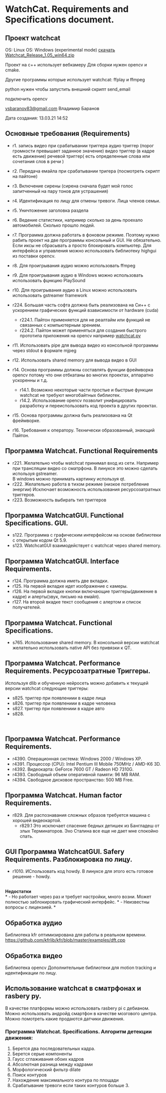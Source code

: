 # WatchCat. Requirements and Specifications document.

## Проект watchcat
OS: Linux
OS: Windows (experimental mode)
[скачать Watchcat_Release_1.05_win64.zip](https://github.com/Kvazikot/WatchCat/tags)

Проект на с++ использует вебкамеру
Для сборки нужен opencv и cmake.

Другие программы которые использует watchcat: ffplay и ffmpeg

python нужен чтобы запустить внешний скрипт send_email

подключить opencv

vsbaranov83@gmail.com Владимир Баранов

Дата создания: 13.03.21 14:52

## Основные требования (Requirements)
* r1. запись видео при срабатывании триггера
   аудио триггер (порог громкости превышает заданное значение)
   видео триггер (в кадре есть движение)
   речевой триггер( есть определенные слова или сочетания слов в речи )

* r2. Передача емайла при срабатывании тригера (посмотреть скрипт на пайтоне)

* r3. Включение сирены (сирена сначала будет мой голос запитченный на пару тонов для устрашения)

* r4. Идентификация по лицу для отмены тревоги. Лица членов семьи.

* r5. Уничтожение заголовка раздела 

* r6. Ведение статистики, например сколько за день проехало автомобилей. Сколько прошло людей.
* r7. Программа должна работать в фоновом режиме. Поэтому нужно рабить проект на две программы консольный и GUI.
      Не обязательно. Если иксы не сбрасывать а просто блокировать компьютер.
      Для интерфейса и управления можно использовать библиотеку highgui из поставки opencv.
* r8. Для проигрывания аудио можно использовать ffmpeg
* r9. Для проигрывания аудио в Windows можно использовать использовать фцнкцию PlaySound
* r10. Для проигрывания аудио в Linux можно использовать использовать gstreamer framework  
* r224. Большая часть софта должна быть реализована на Си++ с ускорением графических функций взависимости от hardware (cuda)
    * r224.1. Пайтон применяется для не реалтайм или функций не связанных с компьютерным зрением.
    * r224.2. Пайтон может применяться для создания быстрого прототипа приложения на opencv например [watchcat.py](https://github.com/Kvazikot/QuasiCode/blob/master/watchcat.py)
* r11. Использовать pipe для вывода видео из консольной программы через stdout в формате mjpeg
* r12. Использовать shared memory для вывода видео в GUI
* r14. Основа программы должны составлять функции фреймворка opencv потому что они отбкатаны во многих проектах, аппаратно ускоренны и т.д.
    * r14.1. Возможно некоторые части простые и быстрые функции watchcat не требуют многобайтных библиотек.      
    * r14.2. Использование opencv позволит унифицировать разработку и переиспользовать код проекта в других проектах.
     
* r15. Основа программы должна быть реализована на Qt фреймворке.
* r16. Требования к оператору. Технически образованный, знающий Пайтон.



## Программа Watchcat. Functional Requirements
* r221. Желательно чтобы watchcat принимал вход из сети. Например при трансляции видео со сматрфона.
        В линуксе это можно сделать используя gstreamer. <br>
        В windows можно принимать картинку используя qt. 
* r222. Желательно работа в тихом режиме (низкое потребление энергии)
         Исключает возможность использования ресурсозатратных триггеров.
* r223. Возможность выбирать тип триггеров



## Программа WatchcatGUI. Functional Specifications. GUI.
* s122. Программа с графическим интерфейсом на основе библиотеки с открытым кодом Qt 5.9.
* s123. WatchcatGUI взаимодействует с watchcat через shared memory.
 
## Программа WatchcatGUI. Interface Requirements. 
* r124. Программа должна иметь две вкладки. 
* r125. На первой вкладке идет изображение с камеры.
* r126. На первой вкладке кнопки включающие триггеры(движение в кадре) и алерты(звук, письмо на емайл).
* r127. На второй вкадке текст сообщения с алертом и список получателей.

## Программа Watchcat. Functional Specifications.
* s765. Использование shared memory. В консольной версии watchcat желательно использовать native API без привязки к QT.

##  Программа Watchcat. Performance Requirements. Ресурсозатратные Триггеры.
Используя dlib и обученную нейросеть можно добавить к текущей версии watchcat следующие триггеры:

* s825. триггер при появлениии в кадре лица
* s826. триггер при появлениии в кадре человека
* s827. триггер при появлениии в кадре авто
* s828. 
<br> 

##  Программа Watchcat. Performance Requirements. 
* r4390. Операционная система: Windows 2000 / Windows XP.
* r4391. Процессор (CPU): Intel Pentium III Mobile 750MHz / AMD-K6 3D.
* r4392. Видеокарта: GeForce 7600 GT / Radeon HD 7310G.
* r4393. Свободный объем оперативной памяти: 96 MB RAM.
* r4394. Свободное дисковое пространство: 500 MB Free.

## Программа Watchcat. Human factor Requirements.

* r829. Для распознавания сложных образов требуется машина с хорошей видеокартой.
    * r829.1 Это исключает спасение бедных детишек из Бангладеш от злых Терминаторов. Эхо Сталина все еще не дает мне спокойно спать.

## GUI Программа WatchcatGUI. Safery Requirements. Разблокировка по лицу.
* r1010. ИСпользовать код howdy. В линуксе для этого есть готовое решение - howdy.
<br>
<b>Недостатки</b>
<br>
* - Но работает через раз и требует настройки, много возни. Может полностью заблокировать графический интерфейс.
* - Неизвестны вопросы с лицензией.
* 



## Обработка аудио

Библиотека kfr оптимизирована для работы в реальном времени.
https://github.com/kfrlib/kfr/blob/master/examples/dft.cpp

## Обработка видео
Библиотека opencv 
Дополнительные библиотеки для motion tracking и идентификации по лицу.


## Использование watchcat в сматрфонах и rasbery py.
В качестве платформы можно использовать rasbery pi с дебианом.
Можно использовать андройд смартфон в качестве мозгового центра.
Можно помотреть какие продаются датчики движения.


### Программа Watchcat. Specifications. Алгоритм детекции движения:

1. Берется два последовательных кадра.
2. Берется серые компоненты
3. Гаусс сглаживания обоих кадров
4. Абсолютная разница между кадрами
5. Морфологический фильтр dilate
6. Поиск контуров
7. Нахождение максимального контура по площади
8. Срабатывание тревоги если таких контуров больше 3.


